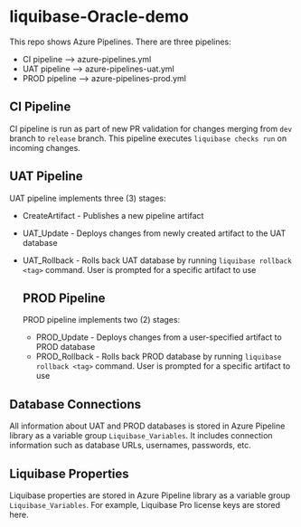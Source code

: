# liquibase-Oracle-demo
This repo shows Azure Pipelines. There are three pipelines:
* CI pipeline --> azure-pipelines.yml
* UAT pipeline --> azure-pipelines-uat.yml
* PROD pipeline --> azure-pipelines-prod.yml

## CI Pipeline
CI pipeline is run as part of new PR validation for changes merging from `dev` branch to `release` branch. This pipeline executes `liquibase checks run` on incoming changes.

## UAT Pipeline
UAT pipeline implements three (3) stages:
* CreateArtifact - Publishes a new pipeline artifact
* UAT_Update - Deploys changes from newly created artifact to the UAT database
* UAT_Rollback - Rolls back UAT database by running `liquibase rollback <tag>` command. User is prompted for a specific artifact to use

  ## PROD Pipeline
  PROD pipeline implements two (2) stages:
  * PROD_Update - Deploys changes from a user-specified artifact to PROD database
  * PROD_Rollback - Rolls back PROD database by running `liquibase rollback <tag>` command. User is prompted for a specific artifact to use
 
## Database Connections
All information about UAT and PROD databases is stored in Azure Pipeline library as a variable group `Liquibase_Variables`. It includes connection information such as database URLs, usernames, passwords, etc.

## Liquibase Properties
Liquibase properties are stored in Azure Pipeline library as a variable group `Liquibase_Variables`. For example, Liquibase Pro license keys are stored here.

